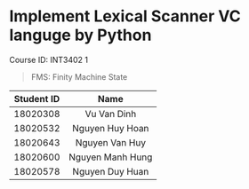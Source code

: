 # Implement Lexical Scanner VC languge by Python

Course ID: INT3402 1
> FMS: Finity Machine State

| Student ID | Name |
| :---: | :---: |
| 18020308 | Vu Van Dinh |
| 18020532 | Nguyen Huy Hoan |
| 18020643 | Nguyen Van Huy |
| 18020600 | Nguyen Manh Hung |
| 18020578 | Nguyen Duy Huan |
